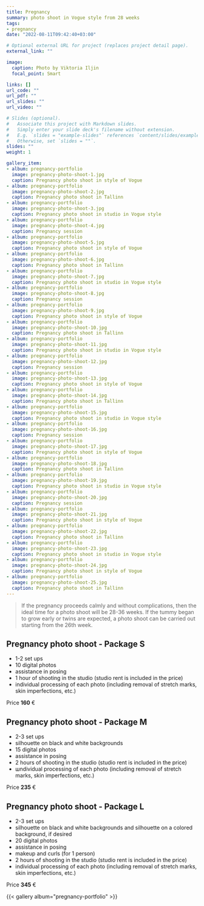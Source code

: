```yaml
---
title: Pregnancy 
summary: photo shoot in Vogue style from 28 weeks
tags:
- pregnancy
date: "2022-08-11T09:42:40+03:00"

# Optional external URL for project (replaces project detail page).
external_link: ""

image:
  caption: Photo by Viktoria Iljin
  focal_point: Smart

links: []
url_code: ""
url_pdf: ""
url_slides: ""
url_video: ""

# Slides (optional).
#   Associate this project with Markdown slides.
#   Simply enter your slide deck's filename without extension.
#   E.g. `slides = "example-slides"` references `content/slides/example-slides.md`.
#   Otherwise, set `slides = ""`.
slides: ""
weight: 1

gallery_item:
- album: pregnancy-portfolio
  image: pregnancy-photo-shoot-1.jpg
  caption: Pregnancy photo shoot in style of Vogue 
- album: pregnancy-portfolio
  image: pregnancy-photo-shoot-2.jpg
  caption: Pregnancy photo shoot in Tallinn
- album: pregnancy-portfolio
  image: pregnancy-photo-shoot-3.jpg
  caption: Pregnancy photo shoot in studio in Vogue style
- album: pregnancy-portfolio
  image: pregnancy-photo-shoot-4.jpg
  caption: Pregnancy session
- album: pregnancy-portfolio
  image: pregnancy-photo-shoot-5.jpg
  caption: Pregnancy photo shoot in style of Vogue   
- album: pregnancy-portfolio
  image: pregnancy-photo-shoot-6.jpg
  caption: Pregnancy photo shoot in Tallinn
- album: pregnancy-portfolio
  image: pregnancy-photo-shoot-7.jpg
  caption: Pregnancy photo shoot in studio in Vogue style
- album: pregnancy-portfolio
  image: pregnancy-photo-shoot-8.jpg
  caption: Pregnancy session
- album: pregnancy-portfolio
  image: pregnancy-photo-shoot-9.jpg
  caption: Pregnancy photo shoot in style of Vogue 
- album: pregnancy-portfolio
  image: pregnancy-photo-shoot-10.jpg
  caption: Pregnancy photo shoot in Tallinn
- album: pregnancy-portfolio
  image: pregnancy-photo-shoot-11.jpg
  caption: Pregnancy photo shoot in studio in Vogue style
- album: pregnancy-portfolio
  image: pregnancy-photo-shoot-12.jpg
  caption: Pregnancy session
- album: pregnancy-portfolio
  image: pregnancy-photo-shoot-13.jpg
  caption: Pregnancy photo shoot in style of Vogue   
- album: pregnancy-portfolio
  image: pregnancy-photo-shoot-14.jpg
  caption: Pregnancy photo shoot in Tallinn
- album: pregnancy-portfolio
  image: pregnancy-photo-shoot-15.jpg
  caption: Pregnancy photo shoot in studio in Vogue style
- album: pregnancy-portfolio
  image: pregnancy-photo-shoot-16.jpg
  caption: Pregnancy session
- album: pregnancy-portfolio
  image: pregnancy-photo-shoot-17.jpg
  caption: Pregnancy photo shoot in style of Vogue 
- album: pregnancy-portfolio
  image: pregnancy-photo-shoot-18.jpg
  caption: Pregnancy photo shoot in Tallinn
- album: pregnancy-portfolio
  image: pregnancy-photo-shoot-19.jpg
  caption: Pregnancy photo shoot in studio in Vogue style
- album: pregnancy-portfolio
  image: pregnancy-photo-shoot-20.jpg
  caption: Pregnancy session
- album: pregnancy-portfolio
  image: pregnancy-photo-shoot-21.jpg
  caption: Pregnancy photo shoot in style of Vogue   
- album: pregnancy-portfolio
  image: pregnancy-photo-shoot-22.jpg
  caption: Pregnancy photo shoot in Tallinn
- album: pregnancy-portfolio
  image: pregnancy-photo-shoot-23.jpg
  caption: Pregnancy photo shoot in studio in Vogue style
- album: pregnancy-portfolio
  image: pregnancy-photo-shoot-24.jpg
  caption: Pregnancy photo shoot in style of Vogue 
- album: pregnancy-portfolio
  image: pregnancy-photo-shoot-25.jpg
  caption: Pregnancy photo shoot in Tallinn
---
```

>If the pregnancy proceeds calmly and without complications, then the ideal time for a photo shoot will be 28-36 weeks. If the tummy began to grow early or twins are expected, a photo shoot can be carried out starting from the 26th week.

## Pregnancy photo shoot - Package S

* 1-2 set ups
* 10 digital photos 
* assistance in posing
* 1 hour of shooting in the studio (studio rent is included in the price)
* individual processing of each photo (including removal of stretch marks, skin imperfections, etc.)

Price **160** €

## Pregnancy photo shoot - Package M

* 2-3 set ups
* silhouette on black and white backgrounds
* 15 digital photos 
* assistance in posing
* 2 hours of shooting in the studio (studio rent is included in the price)
* шndividual processing of each photo (including removal of stretch marks, skin imperfections, etc.)

Price **235** €

## Pregnancy photo shoot - Package L

* 2-3 set ups
* silhouette on black and white backgrounds and silhouette on a colored background, if desired
* 20 digital photos 
* assistance in posing
* makeup and curls (for 1 person)
* 2 hours of shooting in the studio (studio rent is included in the price)
* individual processing of each photo (including removal of stretch marks, skin imperfections, etc.)

Price **345** €

{{< gallery album="pregnancy-portfolio" >}}